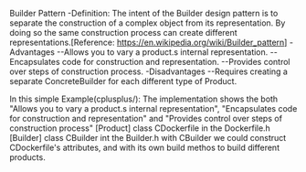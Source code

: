 Builder Pattern
-Definition: The intent of the Builder design pattern is to separate the construction of a complex object from its representation. By doing so the same construction process can create different representations.[Reference: https://en.wikipedia.org/wiki/Builder_pattern]
-Advantages
--Allows you to vary a product.s internal representation.
--Encapsulates code for construction and representation.
--Provides control over steps of construction process.
-Disadvantages
--Requires creating a separate ConcreteBuilder for each different type of Product.


In this simple Example(cplusplus/):
The implementation shows the both "Allows you to vary a product.s internal representation", "Encapsulates code for construction and representation" and "Provides control over steps of construction process"
[Product]
class CDockerfile in the Dockerfile.h
[Builder]
class CBuilder int the Builder.h
with CBuilder we could construct CDockerfile's attributes, and  with its own build methos to build different products.


